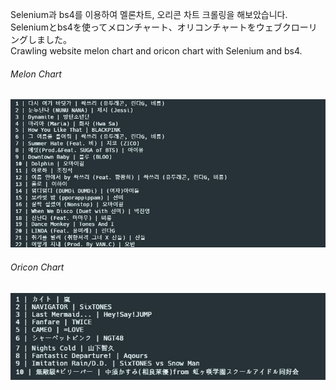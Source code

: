 Selenium과 bs4를 이용하여 멜론차트, 오리콘 차트 크롤링을 해보았습니다.  
Seleniumとbs4を使ってメロンチャート、オリコンチャートをウェブクローリングしました。  
Crawling website melon chart and oricon chart with Selenium and bs4.  


###### Melon Chart  
![melon](./img/melon.JPG)


###### Oricon Chart  
![oricon](./img/oricon.JPG)
